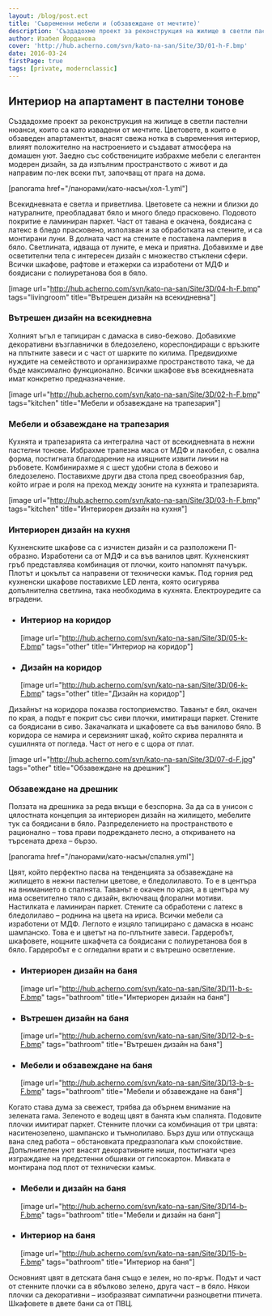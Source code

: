 ```yaml
---
layout: /blog/post.ect
title: 'Съвременни мебели и (обзавеждане от мечтите)'
description: 'Създадохме проект за реконструкция на жилище в светли пастелни нюанси, които са като извадени от мечтите. Цветовете, в които е обзаведен апартаментът, внасят свежа нотка в съвременния интериор, влияят положително на настроението и създават атмосфера на домашен уют. Заедно със собствениците избрахме мебели с елегантен модерен дизайн, за да изпълним пространството с живот и да направим по-лек всеки път, започващ от прага на дома.'
author: Изабел Йорданова
cover: 'http://hub.acherno.com/svn/kato-na-san/Site/3D/01-h-F.bmp'
date: 2016-03-24
firstPage: true
tags: [private, modernclassic]
---
```

## **Интериор на апартамент** в пастелни тонове
Създадохме проект за реконструкция на жилище в светли пастелни нюанси, които са като извадени от мечтите. Цветовете, в които е обзаведен апартаментът, внасят свежа нотка в съвременния интериор, влияят положително на настроението и създават атмосфера на домашен уют. Заедно със собствениците избрахме мебели с елегантен модерен дизайн, за да изпълним пространството с живот и да направим по-лек всеки път, започващ от прага на дома.

[panorama href="/панорами/като-насън/хол-1.yml"]

Всекидневната е светла и приветлива. Цветовете са нежни и близки до натуралните, преобладават бяло и много бледо прасковено. Подовото покритие е ламиниран паркет. Част от тавана е окачена, боядисана с латекс в бледо прасковено, използван и за обработката на стените, и са монтирани луни. В долната част на стените е поставена ламперия в бяло. Светлината, идваща от луните, е мека и приятна. Добавихме и две осветителни тела с интересен дизайн с множество стъклени сфери. Всички шкафове, рафтове и етажерки са изработени от МДФ и боядисани с полиуретанова боя в бяло.

[image url="http://hub.acherno.com/svn/kato-na-san/Site/3D/04-h-F.bmp" tags="livingroom" title="Вътрешен дизайн на всекидневна"]
### Вътрешен дизайн на **всекидневна**

Холният ъгъл е тапициран с дамаска в сиво-бежово. Добавихме декоративни възглавнички в бледозелено, кореспондиращи с връзките на плътните завеси и с част от шарките по килима. Предвидихме нуждите на семейството и организирахме пространството така, че да бъде максимално функционално. Всички шкафове във всекидневната имат конкретно предназначение.

[image url="http://hub.acherno.com/svn/kato-na-san/Site/3D/02-h-F.bmp" tags="kitchen" title="Мебели и обзавеждане на трапезария"]
### Мебели и обзавеждане на **трапезария**

Кухнята и трапезарията са интегрална част от всекидневната в нежни пастелни тонове. Избрахме трапезна маса от МДФ и лакобел, с овална форма, постигната благодарение на изящните извити линии на ръбовете. Комбинирахме я с шест удобни стола в бежово и бледозелено. Поставихме други два стола пред своеобразния бар, който играе и роля на преход между зоните на кухнята и трапезарията.

[image url="http://hub.acherno.com/svn/kato-na-san/Site/3D/03-h-F.bmp" tags="kitchen" title="Интериорен дизайн на кухня"]
### Интериорен дизайн на **кухня**

Кухненските шкафове са с изчистен дизайн и са разположени П-образно. Изработени са от МДФ и са във ванилов цвят. Кухненският гръб представлява комбинация от плочки, които напомнят пачуърк. Плотът и цокълът са направени от технически камък. Под горния ред кухненски шкафове поставихме LED лента, която осигурява допълнителна светлина, така необходима в кухнята. Електроуредите са вградени.

-   ### Интериор на **коридор**
    [image url="http://hub.acherno.com/svn/kato-na-san/Site/3D/05-k-F.bmp" tags="other" title="Интериор на коридор"]
-   ### Дизайн на **коридор**
    [image url="http://hub.acherno.com/svn/kato-na-san/Site/3D/06-k-F.bmp" tags="other" title="Дизайн на коридор"]

Дизайнът на коридора показва гостоприемство. Таванът е бял, окачен по края, а подът е покрит със сиви плочки, имитиращи паркет. Стените са боядисани в сиво. Закачалката и шкафовете са във ванилово бяло. В коридора се намира и сервизният шкаф, който скрива пералнята и сушилнята от погледа. Част от него е с щора от плат.

[image url="http://hub.acherno.com/svn/kato-na-san/Site/3D/07-d-F.jpg" tags="other" title="Обзавеждане на дрешник"]
### Обзавеждане на **дрешник**

Ползата на дрешника за реда вкъщи е безспорна. За да са в унисон с цялостната концепция за интериорен дизайн на жилището, мебелите тук са боядисани в бяло. Разпределението на пространството е рационално – това прави подреждането лесно, а откриването на търсената дреха – бързо.

[panorama href="/панорами/като-насън/спалня.yml"]

Цвят, който перфектно пасва на тенденцията за обзавеждане на жилището в нежни пастелни цветове, е бледолилавото. То е в центъра на вниманието в спалнята. Таванът е окачен по края, а в центъра му има осветително тяло с дизайн, включващ флорални мотиви. Настилката е ламиниран паркет. Стените са обработени с латекс в бледолилаво – роднина на цвета на ириса. Всички мебели са изработени от МДФ. Леглото е изцяло тапицирано с дамаска в нюанс шампанско. Това е и цветът на по-плътните завеси. Гардеробът, шкафовете, нощните шкафчета са боядисани с полиуретанова боя в бяло. Гардеробът е с огледални врати и с вътрешно осветление.

-   ### Интериорен дизайн на **баня**
    [image url="http://hub.acherno.com/svn/kato-na-san/Site/3D/11-b-s-F.bmp" tags="bathroom" title="Интериорен дизайн на баня"]
-   ### Вътрешен дизайн на **баня**
    [image url="http://hub.acherno.com/svn/kato-na-san/Site/3D/12-b-s-F.bmp" tags="bathroom" title="Вътрешен дизайн на баня"]
-   ### Мебели и обзавеждане на **баня**
    [image url="http://hub.acherno.com/svn/kato-na-san/Site/3D/13-b-s-F.bmp" tags="bathroom" title="Мебели и обзавеждане на баня"]

Когато става дума за свежест, трябва да обърнем внимание на зелената гама. Зеленото е водещ цвят в банята към спалнята. Подовите плочки имитират паркет. Стенните плочки са комбинация от три цвята: наситенозелено, шампанско и тъмнолилаво. Бърз душ или отпускаща вана след работа – обстановката предразполага към спокойствие. Допълнителен уют внасят декоративните ниши, постигнати чрез изграждане на предстенни обшивки от гипсокартон. Мивката е монтирана под плот от технически камък.

-   ### Мебели и дизайн на **баня**
    [image url="http://hub.acherno.com/svn/kato-na-san/Site/3D/14-b-F.bmp" tags="bathroom" title="Мебели и дизайн на баня"]
-   ### Интериор на **баня**
    [image url="http://hub.acherno.com/svn/kato-na-san/Site/3D/15-b-F.bmp" tags="bathroom" title="Интериор на баня"]

Основният цвят в детската баня също е зелен, но по-ярък. Подът и част от стенните плочки са в ябълково зелено, друга част – в бяло. Някои плочки са декоративни – изобразяват симпатични разноцветни птичета. Шкафовете в двете бани са от ПВЦ.